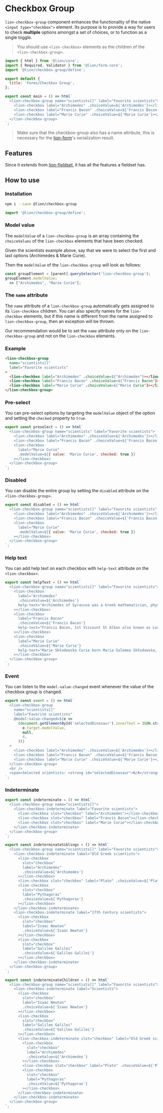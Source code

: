 [//]: # 'AUTO INSERT HEADER PREPUBLISH'

# Checkbox Group

`lion-checkbox-group` component enhances the functionality of the native `<input type="checkbox">` element.
Its purpose is to provide a way for users to check **multiple** options amongst a set of choices, or to function as a single toggle.

> You should use `<lion-checkbox>` elements as the children of the `<lion-checkbox-group>`.

```js script
import { html } from '@lion/core';
import { Required, Validator } from '@lion/form-core';
import '@lion/checkbox-group/define';

export default {
  title: 'Forms/Checkbox Group',
};
```

```js story
export const main = () => html`
  <lion-checkbox-group name="scientists[]" label="Favorite scientists">
    <lion-checkbox label="Archimedes" .choiceValue=${'Archimedes'}></lion-checkbox>
    <lion-checkbox label="Francis Bacon" .choiceValue=${'Francis Bacon'}></lion-checkbox>
    <lion-checkbox label="Marie Curie" .choiceValue=${'Marie Curie'}></lion-checkbox>
  </lion-checkbox-group>
`;
```

> Make sure that the checkbox-group also has a name attribute, this is necessary for the [lion-form](?path=/docs/forms-form-overview--main)'s serialization result.

## Features

Since it extends from [lion-fieldset](?path=/docs/forms-fieldset-overview--main),
it has all the features a fieldset has.

## How to use

### Installation

```bash
npm i --save @lion/checkbox-group
```

```js
import '@lion/checkbox-group/define';
```

### Model value

The `modelValue` of a `lion-checkbox-group` is an array containing the `choiceValues` of the `lion-checkbox` elements that have been checked.

Given the scientists example above, say that we were to select the first and last options
(Archimedes & Marie Curie).

Then the `modelValue` of the `lion-checkbox-group` will look as follows:

```js
const groupElement = [parent].querySelector('lion-checkbox-group');
groupElement.modelValue;
  => ["Archimedes", "Marie Curie"];
```

### The `name` attribute

The `name` attribute of a `lion-checkbox-group` automatically gets assigned to its `lion-checkbox` children. You can also specify names for the `lion-checkbox` elements, but if this name is different from the name assigned to `lion-checkbox-group`, then an exception will be thrown.

Our recommendation would be to set the `name` attribute only on the `lion-checkbox-group` and not on the `lion-checkbox` elements.

### Example

```html
<lion-checkbox-group
  name="scientists[]"
  label="Favorite scientists"
>
  <lion-checkbox label="Archimedes" .choiceValue=${'Archimedes'}></lion-checkbox>
  <lion-checkbox label="Francis Bacon" .choiceValue=${'Francis Bacon'}></lion-checkbox>
  <lion-checkbox label="Marie Curie" .choiceValue=${'Marie Curie'}></lion-checkbox>
</lion-checkbox-group>
```

### Pre-select

You can pre-select options by targeting the `modelValue` object of the option and setting the `checked` property to `true`.

```js preview-story
export const preselect = () => html`
  <lion-checkbox-group name="scientists" label="Favorite scientists">
    <lion-checkbox label="Archimedes" .choiceValue=${'Archimedes'}></lion-checkbox>
    <lion-checkbox label="Francis Bacon" .choiceValue=${'Francis Bacon'} checked></lion-checkbox>
    <lion-checkbox
      label="Marie Curie"
      .modelValue=${{ value: 'Marie Curie', checked: true }}
    ></lion-checkbox>
  </lion-checkbox-group>
`;
```

### Disabled

You can disable the entire group by setting the `disabled` attribute on the `<lion-checkbox-group>`.

```js preview-story
export const disabled = () => html`
  <lion-checkbox-group name="scientists[]" label="Favorite scientists" disabled>
    <lion-checkbox label="Archimedes" .choiceValue=${'Archimedes'}></lion-checkbox>
    <lion-checkbox label="Francis Bacon" .choiceValue=${'Francis Bacon'}></lion-checkbox>
    <lion-checkbox
      label="Marie Curie"
      .modelValue=${{ value: 'Marie Curie', checked: true }}
    ></lion-checkbox>
  </lion-checkbox-group>
`;
```

### Help text

You can add help text on each checkbox with `help-text` attribute on the `<lion-checkbox>`.

```js preview-story
export const helpText = () => html`
  <lion-checkbox-group name="scientists[]" label="Favorite scientists">
    <lion-checkbox
      label="Archimedes"
      .choiceValue=${'Archimedes'}
      help-text="Archimedes of Syracuse was a Greek mathematician, physicist, engineer, inventor, and astronomer"
    ></lion-checkbox>
    <lion-checkbox
      label="Francis Bacon"
      .choiceValue=${'Francis Bacon'}
      help-text="Francis Bacon, 1st Viscount St Alban also known as Lord Verulam, was an English philosopher and statesman who served as Attorney General and as Lord Chancellor of England"
    ></lion-checkbox>
    <lion-checkbox
      label="Marie Curie"
      .choiceValue=${'Marie Curie'}
      help-text="Marie Skłodowska Curie born Maria Salomea Skłodowska, was a Polish and naturalized-French physicist and chemist who conducted pioneering research on radioactivity"
    ></lion-checkbox>
  </lion-checkbox-group>
`;
```

### Event

You can listen to the `model-value-changed` event whenever the value of the checkbox group is changed.

```js preview-story
export const event = () => html`
  <lion-checkbox-group
    name="scientists[]"
    label="Favorite scientists"
    @model-value-changed=${e =>
      (document.getElementById('selectedDinosaur').innerText = JSON.stringify(
        e.target.modelValue,
        null,
        4,
      ))}
  >
    <lion-checkbox label="Archimedes" .choiceValue=${'Archimedes'}></lion-checkbox>
    <lion-checkbox label="Francis Bacon" .choiceValue=${'Francis Bacon'}></lion-checkbox>
    <lion-checkbox label="Marie Curie" .choiceValue=${'Marie Curie'}></lion-checkbox>
  </lion-checkbox-group>
  <br />
  <span>Selected scientists: <strong id="selectedDinosaur">N/A</strong></span>
`;
```

### Indeterminate

```js preview-story
export const indeterminate = () => html`
  <lion-checkbox-group name="scientists[]">
    <lion-checkbox-indeterminate label="Favorite scientists">
      <lion-checkbox slot="checkbox" label="Archimedes"></lion-checkbox>
      <lion-checkbox slot="checkbox" label="Francis Bacon"></lion-checkbox>
      <lion-checkbox slot="checkbox" label="Marie Curie"></lion-checkbox>
    </lion-checkbox-indeterminate>
  </lion-checkbox-group>
`;
```

```js preview-story
export const indeterminateSiblings = () => html`
  <lion-checkbox-group name="scientists[]" label="Favorite scientists">
    <lion-checkbox-indeterminate label="Old Greek scientists">
      <lion-checkbox
        slot="checkbox"
        label="Archimedes"
        .choiceValue=${'Archimedes'}
      ></lion-checkbox>
      <lion-checkbox slot="checkbox" label="Plato" .choiceValue=${'Plato'}></lion-checkbox>
      <lion-checkbox
        slot="checkbox"
        label="Pythagoras"
        .choiceValue=${'Pythagoras'}
      ></lion-checkbox>
    </lion-checkbox-indeterminate>
    <lion-checkbox-indeterminate label="17th Century scientists">
      <lion-checkbox
        slot="checkbox"
        label="Isaac Newton"
        .choiceValue=${'Isaac Newton'}
      ></lion-checkbox>
      <lion-checkbox
        slot="checkbox"
        label="Galileo Galilei"
        .choiceValue=${'Galileo Galilei'}
      ></lion-checkbox>
    </lion-checkbox-indeterminate>
  </lion-checkbox-group>
`;
```

```js preview-story
export const indeterminateChildren = () => html`
  <lion-checkbox-group name="scientists[]" label="Favorite scientists">
    <lion-checkbox-indeterminate label="Scientists">
      <lion-checkbox
        slot="checkbox"
        label="Isaac Newton"
        .choiceValue=${'Isaac Newton'}
      ></lion-checkbox>
      <lion-checkbox
        slot="checkbox"
        label="Galileo Galilei"
        .choiceValue=${'Galileo Galilei'}
      ></lion-checkbox>
      <lion-checkbox-indeterminate slot="checkbox" label="Old Greek scientists">
        <lion-checkbox
          slot="checkbox"
          label="Archimedes"
          .choiceValue=${'Archimedes'}
        ></lion-checkbox>
        <lion-checkbox slot="checkbox" label="Plato" .choiceValue=${'Plato'}></lion-checkbox>
        <lion-checkbox
          slot="checkbox"
          label="Pythagoras"
          .choiceValue=${'Pythagoras'}
        ></lion-checkbox>
      </lion-checkbox-indeterminate>
    </lion-checkbox-indeterminate>
  </lion-checkbox-group>
`;
```
